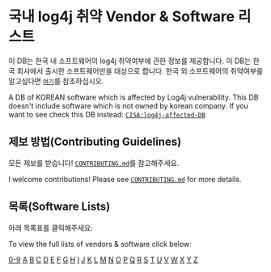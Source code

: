 # 국내 log4j 취약 Vendor & Software 리스트 #
이 DB는 한국 내 소프트웨어의 log4j 취약여부에 관한 정보를 제공합니다. 이 DB는 한국 회사에서 출시한 소프트웨어만을 대상으로 합니다. 한국 외 소프트웨어의 취약여부를 알고싶다면 [`여기`](https://github.com/cisagov/log4j-affected-db.git)를 참조하십시오.

A DB of KOREAN software which is affected by Log4j vulnerability. This DB doesn't include software which is not owned by korean company. If you want to see check this DB instead: [`CISA:log4j-affected-DB`](https://github.com/cisagov/log4j-affected-db.git)

## 제보 방법(Contributing Guidelines) ##
모든 제보를 받습니다! [`CONTRIBUTING.md`](../CONTRIBUTING.md)를 참고해주세요.

I welcome contributions! Please see [`CONTRIBUTING.md`](../CONTRIBUTING.md) for more details.

## 목록(Software Lists) ##
아래 목록표를 클릭해주세요:

To view the full lists of vendors & software click below:

[0-9](software_list_Non-Alphabet.md) [A](software_list_A.md) [B](software_list_B.md)
[C](software_list_C.md) [D](software_list_D.md) [E](software_list_E.md)
[F](software_list_F.md) [G](software_list_G.md) [H](software_list_H.md)
[I](software_list_I.md) [J](software_list_J.md) [K](software_list_K.md)
[L](software_list_L.md) [M](software_list_M.md) [N](software_list_N.md)
[O](software_list_O.md) [P](software_list_P.md) [Q](software_list_Q.md)
[R](software_list_R.md) [S](software_list_S.md) [T](software_list_T.md)
[U](software_list_U.md) [V](software_list_V.md) [W](software_list_W.md)
[X](software_list_X.md) [Y](software_list_Y.md) [Z](software_list_Z.md)
